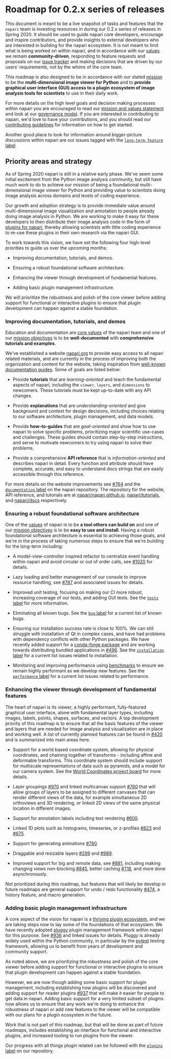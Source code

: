 # Roadmap for 0.2.x series of releases

This document is meant to be a live snapshot of tasks and features that the
`napari` team is investing resources in during our 0.2.x series of releases in 
Spring 2020. It should be used to guide napari core developers, encourage and
inspire contributors, and provide insights to external developers who are interested in building for the napari
ecosystem. It is not meant to limit what is being worked on within napari, and
in accordance with our [values](MISSION_AND_VALUES.md#our-values) we remain
**community-driven**, responding to feature requests and proposals on our
[issue tracker](https://github.com/napari/napari/issues) and making decisions
that are driven by our users’ requirements, not by the whims of the core team.

This roadmap is also designed to be in accordance with our stated
[mission](MISSION_AND_VALUES.md#our-mission) to be the **multi-dimensional
image viewer for Python** and to **provide graphical user interface (GUI) access to a plugin ecosystem of
image analysis tools for scientists** to use in their daily work.

For more
details on the high level goals and decision making processes within napari you
are encouraged to read our [mission and values statement](MISSION_AND_VALUES.md)
and look at our [governance model](GOVERNANCE.md). If you are interested in
contributing to napari, we'd love to have your contributions, and you should
read our [contributing guidelines](CONTRIBUTING.md) for information on how to
get started.

Another good place to look for information around bigger-picture discussions
within napari are our issues tagged with the
[`long-term feature` label](https://github.com/napari/napari/labels/long-term%20feature).

## Priority areas and strategy

As of Spring 2020 napari is still in a relative early phase. We've seem some
initial excitement from the Python image analysis community, but still have
much work to do to achieve our mission of being a foundational
multi-dimensional image viewer for Python and providing value to scientists
doing image analysis across domains and levels of coding experience.

Our growth and adoption strategy is to provide immediate value around
multi-dimensional image visualization and annotation to people already doing
image analysis in Python. We are working to make it easy for these developers
to then distribute their image analysis code in the form of
[plugins for napari](MISSION_AND_VALUES.md#our-vision-for-plugins), thereby
allowing scientists with little coding experience to re-use these plugins in
their own research via the napari GUI.

To work towards this vision, we have set the following four high-level priorities to
guide us over the upcoming months:

- Improving documentation, tutorials, and demos.

- Ensuring a robust foundational software architecture.

- Enhancing the viewer through development of fundamental features.

- Adding basic plugin management infrastructure.

We will prioritize the robustness and polish of the core viewer before adding support
for functional or interactive plugins to ensure that plugin development can happen against
a stable foundation.

### Improving documentation, tutorials, and demos

Education and documentation are [core values](MISSION_AND_VALUES.md#our-values) of the napari team and one of our [mission objectives](MISSION_AND_VALUES.md#our-mission) is to be **well-documented** with **comprehensive tutorials and examples**.

We've established a website [napari.org](https://napari.org) to provide easy access to all napari related materials, and are currently in the process of improving both the organization and content for the website, taking inspiration from [well-known documentation guides](https://www.divio.com/blog/documentation/). Some of goals are listed below:

- Provide **tutorials** that are *learning-oriented* and teach the fundamental aspects of napari, including the `viewer`, `layers`, and `dimensions` to newcomers. These tutorials must be kept up-to-date with any API changes.

- Provide **explanations** that are *understanding-oriented* and give background and context for design decisions, including choices relating to our software architecture, plugin management, and data models.

- Provide **how-to-guides** that are *goal-oriented* and show how to use napari to solve specific problems, prioritizing major scientific use-cases and challenges. These guides should contain step-by-step instructions, and serve to motivate newcomers to try using napari to solve their problems.

- Provide a comprehensive **API reference** that is *information-oriented* and describes napari in detail. Every function and attribute should have complete, accurate, and easy to understand docs strings that are easily accessible through this reference.

For more details on the website improvements see [#764](https://github.com/napari/napari/issues/764) and the [`documentation` label](https://github.com/napari/napari/labels/documentation) on the napari repository. The repository for the website, API reference, and tutorials are at [napari/napari.github.io](https://github.com/napari/napari.github.io), [napari/tutorials](https://github.com/napari/tutorials), and [napari/docs](napari/docs) respectively.

### Ensuring a robust foundational software architecture

One of the [values](MISSION_AND_VALUES.md#our-values) of napari is to be **a tool others can build on** and one of our [mission objectives](MISSION_AND_VALUES.md#our-mission) is to be **easy to use and install**. Having a robust foundational software architecture is essential to achieving those goals, and we're in the process of taking numerous steps to ensure that we're building for the long-term including:

- A model-view-controller inspired refactor to centralize event handling within napari and avoid circular or out of order calls, see [#1020](https://github.com/napari/napari/issues/764) for details.

- Lazy loading and better management of our console to improve resource handling, see [#787](https://github.com/napari/napari/issues/787) and associated issues for details.

- Improved unit testing, focusing on making our CI more robust, increasing coverage of our tests, and adding GUI tests. See the [`tests` label](https://github.com/napari/napari/labels/tests) for more information. 

- Eliminating all known bugs. See the [`bug` label](https://github.com/napari/napari/labels/bug) for a current list of known bugs. 

- Ensuring our installation success rate is close to 100%. We can still struggle with installation of Qt in complex cases, and have had problems with dependency conflicts with other Python packages. We have recently added support for a [conda-forge package](https://github.com/conda-forge/napari-feedstock) and are working towards distributing bundled applications in [#496](https://github.com/napari/napari/pull/496). See the [`installation` label](https://github.com/napari/napari/labels/installation) for a current list issues related to installation.

- Monitoring and improving performance using [benchmarks](BENCHMARKS.md) to ensure we remain highly performant as we develop new features. See the [`performance` label](https://github.com/napari/napari/labels/performance) for a current list issues related to performance.

### Enhancing the viewer through development of fundamental features

The heart of napari is its viewer, a highly performant, fully-featured graphical user interface, alone with fundamental layer types, including images, labels, points, shapes, surfaces, and vectors. A top development priority of this roadmap is to ensure that all the basic features of the viewer and layers that are needed for image analysis and visualization are in place and working well. A list of currently planned features can be found in [#420](https://github.com/napari/napari/issues/420) and is summarized into main areas here.

- Support for a world based coordinate system, allowing for physical coordinates, and chaining together of transforms - including affine and deformable transforms. This coordinate system should include support for multiscale representations 
of data such as pyramids, and a model for our camera system. See the [World Coordinates project board](https://github.com/napari/napari/projects/10) for more details.

- Layer groupings [#970](https://github.com/napari/napari/issues/970) and linked multicanvas support [#760](https://github.com/napari/napari/issues/760) that will allow groups of layers to be assigned to different canvases that can render different views of the data, for example simultaneous 2D orthoviews and 3D rendering, or linked 2D views of the same physical location in different images.

- Support for annotation labels including text rendering [#600](https://github.com/napari/napari/pull/600).

- Linked 1D plots such as histograms, timeseries, or z-profiles [#823](https://github.com/napari/napari/pull/823) and
[#675](https://github.com/napari/napari/pull/675).

- Support for generating animations [#780](https://github.com/napari/napari/pull/780).

- Draggable and resizable layers [#299](https://github.com/napari/napari/issues/299) and [#989](https://github.com/napari/napari/pull/989).

- Improved support for big and remote data, see [#881](https://github.com/napari/napari/issues/881), including making changing views non-blocking [#845](https://github.com/napari/napari/issues/845), better caching [#718](https://github.com/napari/napari/issues/718), and more done asynchronously.

Not prioritized during this roadmap, but features that will likely be develop in future roadmaps are general support for undo / redo functionality [#474](https://github.com/napari/napari/issues/299), a history feature, and macro generation.

### Adding basic plugin management infrastructure

A core aspect of the vision for napari is a [thriving plugin ecosystem](MISSION_AND_VALUES.md#our-vision-for-plugins), and we are taking steps now to lay some of the foundations of that ecosystem. We have recently adopted [pluggy](https://pluggy.readthedocs.io/en/latest/) plugin management framework within napari for this purpose. See [#936](https://github.com/napari/napari/issues/936) and linked issues for details. Pluggy is already widely used within the Python community, in particular by the [pytest](https://docs.pytest.org/en/latest/index.html) testing framework, allowing us to benefit from years of development and community support.

As noted above, we are prioritizing the robustness and polish of the core viewer before adding support
for functional or interactive plugins to ensure that plugin development can happen against
a stable foundation.

However, we are now though adding some basic support for plugin management, including establishing how plugins will be 
discovered and adding support for reader plugins [#937](https://github.com/napari/napari/pull/937) that will
make it easier for people to get data in napari. Adding basic support for a very limited subset of plugins now allows us
to ensure that any work we're doing to enhance the robustness of napari or add new features to the viewer will be compatible with our plans for a plugin ecosystem in the future.

Work that is not part of this roadmap, but that will be done as part of future roadmaps, includes establishing an interface
for functional and interactive plugins, and increased tooling to run plugins from the viewer.

Our progress with all things plugin related can be followed with the [`plugins` label](https://github.com/napari/napari/labels/plugins) on our repository.
